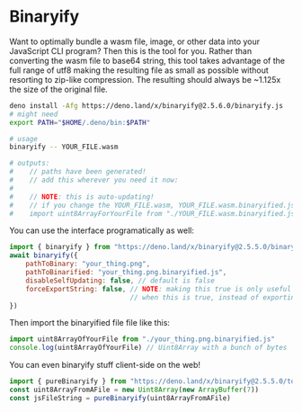 # Binaryify

Want to optimally bundle a wasm file, image, or other data into your JavaScript CLI program? Then this is the tool for you. Rather than converting the wasm file to base64 string, this tool takes advantage of the full range of utf8 making the resulting file as small as possible without resorting to zip-like compression. The resulting should always be ~1.125x the size of the original file.

```sh
deno install -Afg https://deno.land/x/binaryify@2.5.6.0/binaryify.js
# might need
export PATH="$HOME/.deno/bin:$PATH"

# usage
binaryify -- YOUR_FILE.wasm

# outputs:
#    // paths have been generated!
#    // add this wherever you need it now:
#
#    // NOTE: this is auto-updating!
#    // if you change the YOUR_FILE.wasm, YOUR_FILE.wasm.binaryified.js will change too!
#    import uint8ArrayForYourFile from "./YOUR_FILE.wasm.binaryified.js"
```


You can use the interface programatically as well:
 
```js
import { binaryify } from "https://deno.land/x/binaryify@2.5.5.0/binaryify_api.js"
await binaryify({
    pathToBinary: "your_thing.png",
    pathToBinarified: "your_thing.png.binaryified.js",
    disableSelfUpdating: false, // default is false
    forceExportString: false, // NOTE: making this true is only useful if you're binaryify a text file
                              // when this is true, instead of exporting Uint8Array, it will export a string
})
```

Then import the binaryified file file like this: 
```js
import uint8ArrayOfYourFile from "./your_thing.png.binaryified.js"
console.log(uint8ArrayOfYourFile) // Uint8Array with a bunch of bytes
```

You can even binaryify stuff client-side on the web!
 
```js
import { pureBinaryify } from "https://deno.land/x/binaryify@2.5.5.0/tools.js"
const uint8ArrayFromAFile = new Uint8Array(new ArrayBuffer(7))
const jsFileString = pureBinaryify(uint8ArrayFromAFile)
```